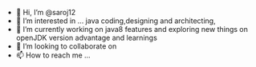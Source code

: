 - 👋 Hi, I’m @saroj12
- 👀 I’m interested in ... java coding,designing and architecting, 
- 🌱 I’m currently working on  java8 features and exploring new things on openJDK version advantage and learnings
- 💞️ I’m looking to collaborate on
- 📫 How to reach me ...

<!---
saroj12/saroj12 is a ✨ special ✨ repository because its `README.md` (this file) appears on your GitHub profile.
You can click the Preview link to take a look at your changes.
--->
